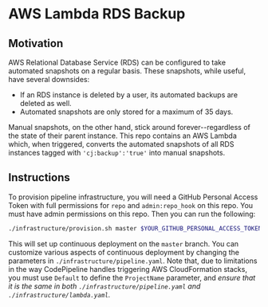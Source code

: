 # AWS Lambda RDS Backup

## Motivation

AWS Relational Database Service (RDS) can be configured to take automated snapshots on a regular basis. These snapshots, while useful, have several downsides:

* If an RDS instance is deleted by a user, its automated backups are deleted as well.
* Automated snapshots are only stored for a maximum of 35 days.

Manual snapshots, on the other hand, stick around forever--regardless of the state of their parent instance. This repo contains an AWS Lambda which, when triggered, converts the automated snapshots of all RDS instances tagged with `'cj:backup':'true'` into manual snapshots.

## Instructions

To provision pipeline infrastructure, you will need a GitHub Personal Access Token with full permissions for `repo` and `admin:repo_hook` on this repo. You must have admin permissions on this repo. Then you can run the following:

```bash
./infrastructure/provision.sh master $YOUR_GITHUB_PERSONAL_ACCESS_TOKEN
```

This will set up continuous deployment on the `master` branch. You can customize various aspects of continuous deployment by changing the parameters in `./infrastructure/pipeline.yaml`. Note that, due to limitations in the way CodePipeline handles triggering AWS CloudFormation stacks, you must use `Default` to define the `ProjectName` parameter, and _ensure that it is the same in both `./infrastructure/pipeline.yaml` and `./infrastructure/lambda.yaml`._

